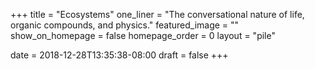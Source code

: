 +++
title = "Ecosystems"
one_liner = "The conversational nature of life, organic compounds, and physics."
featured_image = ""
show_on_homepage = false
homepage_order = 0
layout = "pile"

date = 2018-12-28T13:35:38-08:00
draft = false
+++
